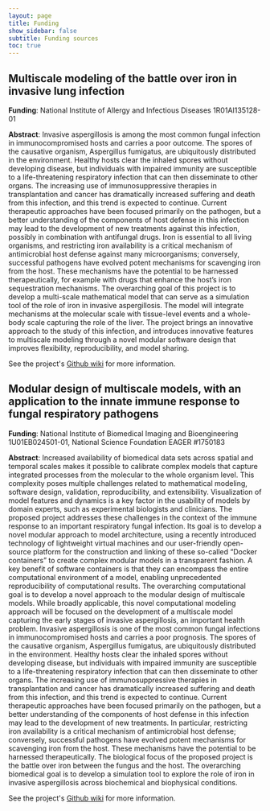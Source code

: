 ```yaml
---
layout: page
title: Funding
show_sidebar: false
subtitle: Funding sources
toc: true
---
```



## Multiscale modeling of the battle over iron in invasive lung infection
**Funding**: National Institute of Allergy and Infectious Diseases 1R01AI135128-01

**Abstract**: Invasive aspergillosis is among the most common fungal infection in immunocompromised hosts and carries a poor outcome. The spores of the causative organism, Aspergillus fumigatus, are ubiquitously distributed in the environment. Healthy hosts clear the inhaled spores without developing disease, but individuals with impaired immunity are susceptible to a life-threatening respiratory infection that can then disseminate to other organs. The increasing use of immunosuppressive therapies in transplantation and cancer has dramatically increased suffering and death from this infection, and this trend is expected to continue. Current therapeutic approaches have been focused primarily on the pathogen, but a better understanding of the components of host defense in this infection may lead to the development of new treatments against this infection, possibly in combination with  antifungal  drugs.  Iron  is  essential  to  all  living  organisms,  and  restricting  iron  availability  is  a  critical mechanism of antimicrobial  host defense against many microorganisms; conversely, successful pathogens have evolved potent mechanisms for scavenging iron from the host. These mechanisms have the potential to be harnessed therapeutically, for example with drugs that enhance the host’s iron sequestration mechanisms. The  overarching  goal  of  this  project  is  to  develop  a  multi-scale  mathematical  model  that  can  serve  as  a simulation  tool  of  the  role  of  iron  in  invasive  aspergillosis.  The  model  will  integrate  mechanisms  at  the molecular scale with tissue-level events and a whole-body scale capturing the role of the liver. The project brings an innovative approach to the study of this infection, and introduces innovative features to multiscale modeling through a novel modular software design that improves flexibility, reproducibility, and model sharing.

See the project's [Github wiki](https://github.com/LungFungalGrowth/afumigattus/wiki) for     more information.

## Modular design of multiscale models, with an application to the innate immune response to fungal respiratory pathogens
**Funding**: National Institute of Biomedical Imaging and Bioengineering 1U01EB024501-01, National Science Foundation EAGER #1750183

**Abstract**: Increased availability of biomedical data sets across spatial and temporal scales makes it  possible  to  calibrate  complex  models  that  capture  integrated  processes  from  the  molecular  to  the  whole  organism  level.  This  complexity  poses  multiple  challenges  related  to  mathematical  modeling,  software  design,  validation,  reproducibility,  and  extensibility. Visualization of model features and dynamics is a key factor in the usability of  models  by  domain  experts,  such  as  experimental  biologists  and  clinicians.  The  proposed project addresses these challenges in the context of the immune response to an  important  respiratory  fungal  infection.  Its  goal  is  to  develop  a  novel  modular  approach  to  model  architecture,  using  a  recently  introduced  technology  of  lightweight  virtual  machines  and  our  user-friendly  open-source  platform  for  the  construction  and  linking  of  these  so-called  “Docker  containers”  to  create  complex  modular  models  in  a  transparent  fashion.  A  key  benefit  of  software  containers  is  that  they  can  encompass  the    entire    computational    environment    of    a    model,    enabling    unprecedented    reproducibility  of  computational  results.  The  overarching  computational  goal  is  to  develop  a  novel  approach  to  the  modular  design  of  multiscale  models.  While  broadly  applicable,   this   novel   computational   modeling   approach   will   be   focused   on   the   development of a multiscale model capturing the early stages of invasive aspergillosis, an  important  health  problem.  Invasive  aspergillosis  is  one  of  the  most  common  fungal  infections  in  immunocompromised  hosts  and  carries  a  poor  prognosis.  The  spores  of  the  causative  organism,  Aspergillus  fumigatus,  are  ubiquitously  distributed  in  the  environment.  Healthy  hosts  clear  the  inhaled  spores  without  developing  disease,  but  individuals  with  impaired  immunity  are  susceptible  to  a  life-threatening  respiratory  infection   that   can   then   disseminate   to   other   organs.   The   increasing   use   of   immunosuppressive therapies in transplantation and cancer has dramatically increased suffering  and  death  from  this  infection,  and  this  trend  is  expected  to  continue.  Current  therapeutic  approaches  have  been  focused  primarily  on  the  pathogen,  but  a  better  understanding  of  the  components  of  host  defense  in  this  infection  may  lead  to  the  development  of  new  treatments.  In  particular,  restricting  iron  availability  is  a  critical  mechanism  of  antimicrobial  host  defense;  conversely,  successful  pathogens  have  evolved potent mechanisms for scavenging iron from the host. These mechanisms have the  potential  to  be  harnessed  therapeutically.  The  biological  focus  of  the  proposed  project  is  the  battle  over  iron  between  the  fungus  and  the  host.  The  overarching  biomedical  goal  is  to  develop  a  simulation  tool  to  explore  the  role  of  iron  in  invasive  aspergillosis across biochemical and biophysical conditions.

See the project's [Github wiki](https://github.com/LungFungalGrowth/invasive-aspergillosis/wiki) for more information.
